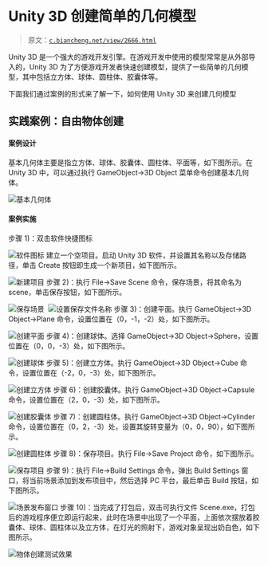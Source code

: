 # Unity 3D 创建简单的几何模型

> 原文：[`c.biancheng.net/view/2666.html`](http://c.biancheng.net/view/2666.html)

Unity 3D 是一个强大的游戏开发引擎。在游戏开发中使用的模型常常是从外部导入的，Unity 3D 为了方便游戏开发者快速创建模型，提供了一些简单的几何模型，其中包括立方体、球体、圆柱体、胶囊体等。

下面我们通过案例的形式来了解一下，如何使用 Unity 3D 来创建几何模型

## 实践案例：自由物体创建

#### 案例设计

基本几何体主要是指立方体、球体、胶囊体、圆柱体、平面等，如下图所示。在 Unity 3D 中，可以通过执行 GameObject→3D Object 菜单命令创建基本几何体。

![基本几何体](img/eb33412180318f9f8433cfe8f13b1288.png)

#### 案例实施

步骤 1)：双击软件快捷图标

![软件图标](img/f54fa59190d8ca8131a67d32dfafbf13.png)
建立一个空项目。启动 Unity 3D 软件，并设置其名称以及存储路径，单击 Create 按钮即生成一个新项目，如下图所示。

![新建项目](img/7576c1a85172506cccd940536c429c0b.png)
步骤 2)：执行 File→Save Scene 命令，保存场景，将其命名为 scene，单击保存按钮，如下图所示。

![保存场景](img/36f1b4d1d79bb38636ab87595a4028a2.png)
 ![设置保存文件名称](img/e8cb7a41ff66ce610aa8b840eac83d54.png)
步骤 3)：创建平面。执行 GameObject→3D Object→Plane 命令，设置位置在（0，-1，-2）处，如下图所示。

![创建平面](img/3e9b5f3173b31f122b4610b71dfa6753.png)
步骤 4)：创建球体。选择 GameObject→3D Object→Sphere，设置位置在（0，0，-3）处，如下图所示。

![创建球体](img/fb9588945c75d10a3b59bcb77d339dc4.png)
步骤 5)：创建立方体。执行 GameObject→3D Object→Cube 命令，设置位置在（-2，0，-3）处，如下图所示。

![创建立方体](img/83a9af33ebff11892b7cc739df01630f.png)
步骤 6)：创建胶囊体。执行 GameObject→3D Object→Capsule 命令，设置位置在（2，0，-3）处，如下图所示。

![创建胶囊体](img/f62640052452d858b5d653e958d253a9.png)
步骤 7)：创建圆柱体。执行 GameObject→3D Object→Cylinder 命令，设置位置在（0，2，-3）处，设置其旋转变量为（0，0，90），如下图所示。

![创建圆柱体](img/27f594904f3442850860e31137306b73.png)
步骤 8)：保存项目。执行 File→Save Project 命令，如下图所示。

![保存项目](img/b1580ce08084a5392df2baecab095074.png)
步骤 9)：执行 File→Build Settings 命令，弹出 Build Settings 窗口，将当前场景添加到发布项目中，然后选择 PC 平台，最后单击 Build 按钮，如下图所示。

![场景发布窗口](img/0a2e9354c40ef85959ca546454450b10.png)
步骤 10)：当完成了打包后，双击可执行文件 Scene.exe，打包后的游戏程序便立即运行起来，此时在场景中出现了一个平面，上面依次摆放着胶囊体、球体、圆柱体以及立方体，在灯光的照射下，游戏对象呈现出奶白色，如下图所示。

![物体创建测试效果](img/ec3c77d812e16b13af2a0e3e4fec5dde.png)